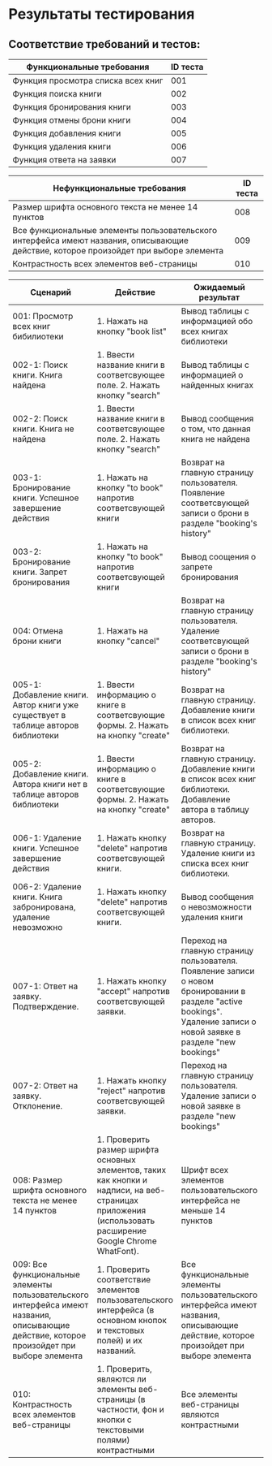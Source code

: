 # Результаты тестирования
## Соответствие требований и тестов:
| Функциональные требования         | ID теста           |
| ------------- |------------------|
| Функция просмотра списка всех книг  | 001 |
| Функция поиска книги    | 002 |
| Функция бронирования книги | 003 |
| Функция отмены брони книги  | 004 |
| Функция добавления книги    | 005 |
| Функция удаления книги | 006 |
| Функция ответа на заявки | 007 |

| Нефункциональные требования         | ID теста           |
| ------------- |------------------|
| Размер шрифта основного текста не менее 14 пунктов  | 008 |
| Все функциональные элементы пользовательского интерфейса имеют названия, описывающие действие, которое произойдет при выборе элемента    | 009 |
| Контрастность всех элементов веб-страницы | 010 |

| Сценарий         | Действие           | Ожидаемый результат         | Фактический результат           | Оценка         |
| ---------------- |------------------- | ----------------------------|---------------------------------|----------------|
| 001: Просмотр всех книг бибилиотеки  | 1. Нажать на кнопку "book list" | Вывод таблицы с информацией обо всех книгах библиотеки |  |  |
| 002-1: Поиск книги. Книга найдена  | 1. Ввести название книги в соответсвующее поле. 2. Нажать кнопку "search" | Вывод таблицы с информацией о найденных книгах |  |  |
| 002-2: Поиск книги. Книга не найдена | 1. Ввести название книги в соответсвующее поле. 2. Нажать кнопку "search" | Вывод сообщения о том, что данная книга не найдена |  |  |
| 003-1: Бронирование книги. Успешное завершение действия  | 1. Нажать на кнопку "to book" напротив соответсвующей книги | Возврат на главную страницу пользователя. Появление соответсвующей записи о брони в разделе "booking's history" |  |  |
| 003-2: Бронирование книги. Запрет бронирования  | 1. Нажать на кнопку "to book" напротив соответсвующей книги| Вывод соощения о запрете бронирования |  |  |
| 004: Отмена брони книги  | 1. Нажать на кнопку "cancel" | Возврат на главную страницу пользователя. Удаление соответсвующей записи о брони в разделе "booking's history" |  |  |
| 005-1: Добавление книги. Автор книги уже существует в таблице авторов библиотеки  | 1. Ввести информацию о книге в соответсвующие формы. 2. Нажать на кнопку "create" | Возврат на главную страницу. Добавление книги в список всех книг библиотеки. |  |  |
| 005-2: Добавление книги. Автора книги нет в таблице авторов библиотеки  | 1. Ввести информацию о книге в соответсвующие формы. 2. Нажать на кнопку "create" | Возврат на главную страницу. Добавление книги в список всех книг библиотеки. Добавление автора в таблицу авторов. |  |  |
| 006-1: Удаление книги. Успешное завершение действия  | 1. Нажать кнопку "delete" напротив соответсвующей книги. | Возврат на главную страницу. Удаление книги из списка всех книг библиотеки. |  |  |
| 006-2: Удаление книги. Книга забронирована, удаление невозможно  | 1. Нажать кнопку "delete" напротив соответсвующей книги. | Вывод сообщения о невозможности удаления книги |  |  |
| 007-1: Ответ на заявку. Подтверждение.  | 1. Нажать кнопку "accept" напротив соответсвующей заявки. | Переход на главную страницу пользователя. Появление записи о новом бронировании в разделе "active bookings". Удаление записи о новой заявке в разделе "new bookings" |  |  |
| 007-2: Ответ на заявку. Отклонение.  | 1. Нажать кнопку "reject" напротив соответсвующей заявки. | Переход на главную страницу пользователя. Удаление записи о новой заявке в разделе "new bookings" |  |  |
| 008: Размер шрифта основного текста не менее 14 пунктов  | 1. Проверить размер шрифта основных элементов, таких как кнопки и надписи, на веб-страницах приложения (использовать расширение Google Chrome WhatFont). | Шрифт всех элементов пользовательского интерфейса не меньше 14 пунктов |  |  |
| 009: Все функциональные элементы пользовательского интерфейса имеют названия, описывающие действие, которое произойдет при выборе элемента  | 1. Проверить соответствие элементов пользовательского интерфейса (в основном кнопок и текстовых полей) и их названий. | Все функциональные элементы пользовательского интерфейса имеют названия, описывающие действие, которое произойдет при выборе элемента |  |  |
| 010: Контрастность всех элементов веб-страницы  | 1. Проверить, являются ли элементы веб-страницы (в частности, фон и кнопки с текстовыми полями) контрастными | Все элементы веб-страницы являются контрастными|  |  |
